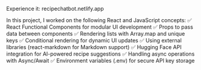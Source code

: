 Experience it: recipechatbot.netlify.app

In this project, I worked on the following React and JavaScript concepts:
✅ React Functional Components for modular UI development
✅ Props to pass data between components
✅ Rendering lists with Array.map and unique keys
✅ Conditional rendering for dynamic UI updates
✅ Using external libraries (react-markdown for Markdown support)
✅ Hugging Face API integration for AI-powered recipe suggestions
✅ Handling async operations with Async/Await
✅ Environment variables (.env) for secure API key storage
